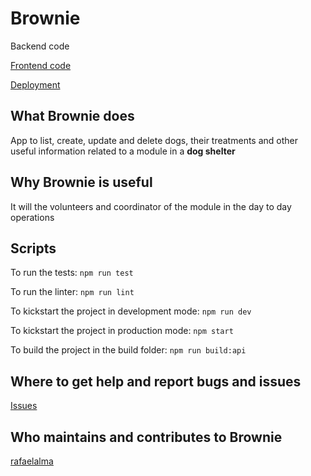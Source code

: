 # Brownie

Backend code

[Frontend code](https://github.com/rafaelalma/brownie-app)

[Deployment](https://brownie.fly.dev/)

## What Brownie does

App to list, create, update and delete dogs, their treatments and other useful information related to a module in a **dog shelter**

## Why Brownie is useful

It will the volunteers and coordinator of the module in the day to day operations

## Scripts

To run the tests:
`npm run test`

To run the linter:
`npm run lint`

To kickstart the project in development mode:
`npm run dev`

To kickstart the project in production mode:
`npm start`

To build the project in the build folder:
`npm run build:api`

## Where to get help and report bugs and issues

[Issues](https://github.com/rafaelalma/brownie/issues)

## Who maintains and contributes to Brownie

[rafaelalma](https://github.com/rafaelalma)

